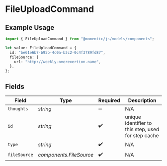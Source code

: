 # FileUploadCommand

## Example Usage

```typescript
import { FileUploadCommand } from "@momentic/js/models/components";

let value: FileUploadCommand = {
  id: "be61e6b7-b95b-4c0a-b3c2-0c4f3789fd87",
  fileSource: {
    url: "http://weekly-overexertion.name",
  },
};
```

## Fields

| Field                                               | Type                                                | Required                                            | Description                                         |
| --------------------------------------------------- | --------------------------------------------------- | --------------------------------------------------- | --------------------------------------------------- |
| `thoughts`                                          | *string*                                            | :heavy_minus_sign:                                  | N/A                                                 |
| `id`                                                | *string*                                            | :heavy_check_mark:                                  | unique identifier to this step, used for step cache |
| `type`                                              | *string*                                            | :heavy_check_mark:                                  | N/A                                                 |
| `fileSource`                                        | *components.FileSource*                             | :heavy_check_mark:                                  | N/A                                                 |